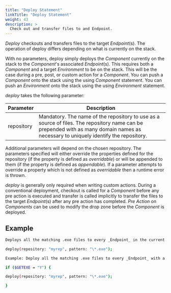 ```yaml
---
title: "Deploy Statement"
linkTitle: "Deploy Statement"
weight: 43
description: >
  Check out and transfer files to and Endpoint.
---
```


_Deploy_ checkouts and transfers files to the target _Endpoint_(s). The operation of deploy differs depending on what is currently on the stack.

With no parameters, deploy simply deploys the _Component_ currently on the stack to the _Component_'s associated _Endpoint_(s). This requires both a _Component_ and a target _Environment_ to be on the stack. This will be the case during a pre, post, or custom action for a _Component_. You can push a _Component_ onto the stack using the using _Component_ statement. You can push an _Environment_ onto the stack using the using _Environment_ statement.

_deploy_ takes the following parameter:

| Parameter | Description |
| --- | --- |
| repository | Mandatory. The name of the repository to use as a source of files. The repository name can be prepended with as many domain names as necessary to uniquely identify the repository. |

Additional parameters will depend on the chosen repository. The parameters specified will either override the properties defined for the repository (if the property is defined as _overridable_) or will be appended to them (if the property is defined as _appendable_). If a parameter attempts to override a property which is not defined as _overridable_ then a runtime error is thrown.

_deploy_ is generally only required when writing custom actions. During a conventional deployment, checkout is called for a _Component_ before any pre action is executed and transfer is called implicitly to transfer the files to the target _Endpoint_(s) after any pre action has completed. _Pre Action_ on _Components_ can be used to modify the drop zone before the _Component_ is deployed.

## Example

```bash
Deploys all the matching .exe files to every _Endpoint_ in the current _Endpoint_ set:

deploy(repository: "myrep", pattern: "\*.exe");

Example: Deploy all the matching .exe files to every _Endpoint_ with a "GETEXE" attribute set to "Y".

if ($GETEXE = "Y") {

deploy(repository: "myrep", pattern: "\*.exe");

}
```
